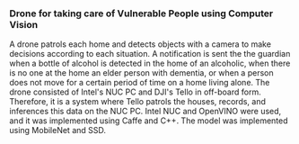 ### Drone for taking care of Vulnerable People using Computer Vision

A drone patrols each home and detects objects with a camera to make decisions according to each situation. A notification is sent the the guardian when a bottle of alcohol is detected in the home of an alcoholic, when there is no one at the home an elder person with dementia, or when a person does not move for a certain period of time on a home living alone. The drone consisted of Intel's NUC PC and DJI's Tello in off-board form. Therefore, it is a system where Tello patrols the houses, records, and inferences this data on the NUC PC. Intel NUC and OpenVINO were used, and it was implemented using Caffe and C++. The model was implemented using MobileNet and SSD.
